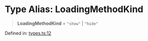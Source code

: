 # Type Alias: LoadingMethodKind

> **LoadingMethodKind** = `"show"` \| `"hide"`

Defined in: [types.ts:12](https://github.com/webspatial/webspatial-sdk/blob/main/core/src/core/types.ts#L12)
